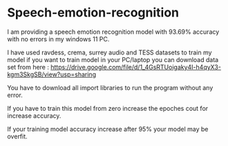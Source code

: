 # Speech-emotion-recognition
I am providing a speech emotion recognition model with 93.69% accuracy with no errors in my windows 11 PC.

I have used ravdess, crema, surrey audio and TESS datasets to train my model if you want to train model in your PC/laptop you can download data set from here : https://drive.google.com/file/d/1_4GsRTUoigaky4I-h4qyX3-kgm3SkgSB/view?usp=sharing

You have to download all import libraries to run the program without any error.

If you have to train this model from zero increase the epoches cout for increase accuracy.

If your training model accuracy increase after 95% your model may be overfit.

